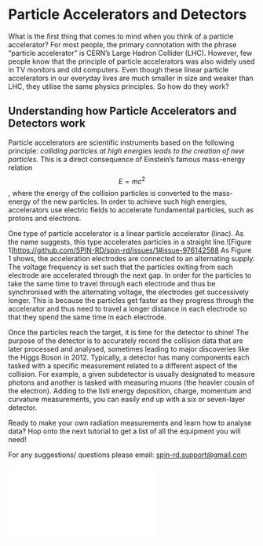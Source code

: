 # Particle Accelerators and Detectors

What is the first thing that comes to mind when you think of a particle accelerator? For most people, the primary connotation with the phrase “particle accelerator” is CERN’s Large Hadron Collider (LHC). However, few people know that the principle of particle accelerators was also widely used in TV monitors and old computers. Even though these linear particle accelerators in our everyday lives are much smaller in size and weaker than LHC, they utilise the same physics principles. So how do they work?


## Understanding how Particle Accelerators and Detectors work

Particle accelerators are scientific instruments based on the following principle: *colliding particles at high energies leads to the creation of new particles*. This is a direct consequence of Einstein’s famous mass-energy relation $$E=mc^2$$, where the energy of the collision particles is converted to the mass-energy of the new particles. In order to achieve such high energies, accelerators use electric fields to accelerate fundamental particles, such as protons and electrons.

One type of particle accelerator is a linear particle accelerator (linac). As the name suggests, this type accelerates particles in a straight line.![Figure 1]https://github.com/SPIN-RD/spin-rd/issues/1#issue-976142588 
As Figure 1 shows, the acceleration electrodes are connected to an alternating supply. The voltage frequency is set such that the particles exiting from each electrode are accelerated through the next gap. In order for the particles to take the same time to travel through each electrode and thus be synchronised with the alternating voltage, the electrodes get successively longer. This is because the particles get faster as they progress through the accelerator and thus need to travel a longer distance in each electrode so that they spend the same time in each electrode.

Once the particles reach the target, it is time for the detector to shine! The purpose of the detector is to accurately record the collision data that are later processed and analysed, sometimes leading to major discoveries like the Higgs Boson in 2012. Typically, a detector has many components each tasked with a specific measurement related to a different aspect of the collision. For example, a given subdetector is usually designated to measure photons and another is tasked with measuring muons (the heavier cousin of the electron). Adding to the listi energy deposition, charge, momentum and curvature measurements, you can easily end up with a six or seven-layer detector.

Ready to make your own radiation measurements and learn how to analyse data?
Hop onto the next tutorial to get a list of all the equipment you will need!

For any suggestions/ questions please email: spin-rd.support@gmail.com 






<iframe class="iframe" frameborder="0" onload="resizeIframe(this)" src="../../interactive"></iframe>

